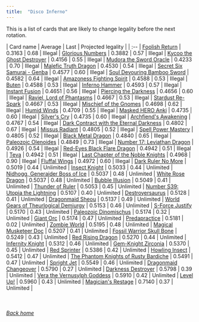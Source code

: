 ```yaml
---
title:  "Disco Inferno"
---
```


This is a list of cards that are likely to change legality before the next rotation.

| Card name | Average | Last | Projected legality |
| :-- |
[Foolish Return](https://db.ygoprodeck.com/card/?search=Foolish%20Return) | 0.3163 | 0.68 | Illegal |
[Glorious Numbers](https://db.ygoprodeck.com/card/?search=Glorious%20Numbers) | 0.3882 | 0.57 | Illegal |
[Kycoo the Ghost Destroyer](https://db.ygoprodeck.com/card/?search=Kycoo%20the%20Ghost%20Destroyer) | 0.4156 | 0.55 | Illegal |
[Mudora the Sword Oracle](https://db.ygoprodeck.com/card/?search=Mudora%20the%20Sword%20Oracle) | 0.4233 | 0.70 | Illegal |
[Malefic Truth Dragon](https://db.ygoprodeck.com/card/?search=Malefic%20Truth%20Dragon) | 0.4530 | 0.54 | Illegal |
[Secret Six Samurai - Genba](https://db.ygoprodeck.com/card/?search=Secret%20Six%20Samurai%20-%20Genba) | 0.4577 | 0.60 | Illegal |
[Soul Devouring Bamboo Sword](https://db.ygoprodeck.com/card/?search=Soul%20Devouring%20Bamboo%20Sword) | 0.4582 | 0.64 | Illegal |
[Amazoness Fighting Spirit](https://db.ygoprodeck.com/card/?search=Amazoness%20Fighting%20Spirit) | 0.4588 | 0.53 | Illegal |
[Buten](https://db.ygoprodeck.com/card/?search=Buten) | 0.4588 | 0.53 | Illegal |
[Inferno Hammer](https://db.ygoprodeck.com/card/?search=Inferno%20Hammer) | 0.4593 | 0.57 | Illegal |
[Instant Fusion](https://db.ygoprodeck.com/card/?search=Instant%20Fusion) | 0.4651 | 0.56 | Illegal |
[Piercing the Darkness](https://db.ygoprodeck.com/card/?search=Piercing%20the%20Darkness) | 0.4656 | 0.60 | Illegal |
[Raviel, Lord of Phantasms](https://db.ygoprodeck.com/card/?search=Raviel,%20Lord%20of%20Phantasms) | 0.4667 | 0.53 | Illegal |
[Stardust Re-Spark](https://db.ygoprodeck.com/card/?search=Stardust%20Re-Spark) | 0.4667 | 0.53 | Illegal |
[Mischief of the Gnomes](https://db.ygoprodeck.com/card/?search=Mischief%20of%20the%20Gnomes) | 0.4698 | 0.62 | Illegal |
[Humid Winds](https://db.ygoprodeck.com/card/?search=Humid%20Winds) | 0.4709 | 0.55 | Illegal |
[Masked HERO Anki](https://db.ygoprodeck.com/card/?search=Masked%20HERO%20Anki) | 0.4735 | 0.60 | Illegal |
[Silver's Cry](https://db.ygoprodeck.com/card/?search=Silver's%20Cry) | 0.4735 | 0.60 | Illegal |
[Archfiend's Awakening](https://db.ygoprodeck.com/card/?search=Archfiend's%20Awakening) | 0.4767 | 0.54 | Illegal |
[Dark Contract with the Eternal Darkness](https://db.ygoprodeck.com/card/?search=Dark%20Contract%20with%20the%20Eternal%20Darkness) | 0.4802 | 0.67 | Illegal |
[Missus Radiant](https://db.ygoprodeck.com/card/?search=Missus%20Radiant) | 0.4805 | 0.52 | Illegal |
[Spell Power Mastery](https://db.ygoprodeck.com/card/?search=Spell%20Power%20Mastery) | 0.4805 | 0.52 | Illegal |
[Black Metal Dragon](https://db.ygoprodeck.com/card/?search=Black%20Metal%20Dragon) | 0.4840 | 0.65 | Illegal |
[Paleozoic Olenoides](https://db.ygoprodeck.com/card/?search=Paleozoic%20Olenoides) | 0.4849 | 0.73 | Illegal |
[Number 17: Leviathan Dragon](https://db.ygoprodeck.com/card/?search=Number%2017:%20Leviathan%20Dragon) | 0.4926 | 0.54 | Illegal |
[Red-Eyes Black Flare Dragon](https://db.ygoprodeck.com/card/?search=Red-Eyes%20Black%20Flare%20Dragon) | 0.4942 | 0.51 | Illegal |
[Teva](https://db.ygoprodeck.com/card/?search=Teva) | 0.4942 | 0.51 | Illegal |
[Last Chapter of the Noble Knights](https://db.ygoprodeck.com/card/?search=Last%20Chapter%20of%20the%20Noble%20Knights) | 0.4968 | 0.90 | Illegal |
[Fluffal Wings](https://db.ygoprodeck.com/card/?search=Fluffal%20Wings) | 0.4972 | 0.60 | Illegal |
[Dark Ruler No More](https://db.ygoprodeck.com/card/?search=Dark%20Ruler%20No%20More) | 0.5019 | 0.44 | Unlimited |
[Insect Knight](https://db.ygoprodeck.com/card/?search=Insect%20Knight) | 0.5033 | 0.44 | Unlimited |
[Nidhogg, Generaider Boss of Ice](https://db.ygoprodeck.com/card/?search=Nidhogg,%20Generaider%20Boss%20of%20Ice) | 0.5037 | 0.48 | Unlimited |
[White Rose Dragon](https://db.ygoprodeck.com/card/?search=White%20Rose%20Dragon) | 0.5037 | 0.48 | Unlimited |
[Bubble Illusion](https://db.ygoprodeck.com/card/?search=Bubble%20Illusion) | 0.5049 | 0.41 | Unlimited |
[Thunder of Ruler](https://db.ygoprodeck.com/card/?search=Thunder%20of%20Ruler) | 0.5053 | 0.45 | Unlimited |
[Number S39: Utopia the Lightning](https://db.ygoprodeck.com/card/?search=Number%20S39:%20Utopia%20the%20Lightning) | 0.5107 | 0.40 | Unlimited |
[Destroyersaurus](https://db.ygoprodeck.com/card/?search=Destroyersaurus) | 0.5128 | 0.41 | Unlimited |
[Dragonmaid Sheou](https://db.ygoprodeck.com/card/?search=Dragonmaid%20Sheou) | 0.5137 | 0.49 | Unlimited |
[World Gears of Theurlogical Demiurgy](https://db.ygoprodeck.com/card/?search=World%20Gears%20of%20Theurlogical%20Demiurgy) | 0.5153 | 0.46 | Unlimited |
[S-Force Justify](https://db.ygoprodeck.com/card/?search=S-Force%20Justify) | 0.5170 | 0.43 | Unlimited |
[Paleozoic Dinomischus](https://db.ygoprodeck.com/card/?search=Paleozoic%20Dinomischus) | 0.5174 | 0.32 | Unlimited |
[Giant Orc](https://db.ygoprodeck.com/card/?search=Giant%20Orc) | 0.5174 | 0.47 | Unlimited |
[Predapractice](https://db.ygoprodeck.com/card/?search=Predapractice) | 0.5181 | 0.02 | Unlimited |
[Zombie World](https://db.ygoprodeck.com/card/?search=Zombie%20World) | 0.5195 | 0.48 | Unlimited |
[Magical Musketeer Doc](https://db.ygoprodeck.com/card/?search=Magical%20Musketeer%20Doc) | 0.5207 | 0.41 | Unlimited |
[Fossil Warrior Skull Bone](https://db.ygoprodeck.com/card/?search=Fossil%20Warrior%20Skull%20Bone) | 0.5249 | 0.43 | Unlimited |
[Red Rising Dragon](https://db.ygoprodeck.com/card/?search=Red%20Rising%20Dragon) | 0.5270 | 0.44 | Unlimited |
[Infernity Knight](https://db.ygoprodeck.com/card/?search=Infernity%20Knight) | 0.5312 | 0.46 | Unlimited |
[Gem-Knight Zirconia](https://db.ygoprodeck.com/card/?search=Gem-Knight%20Zirconia) | 0.5370 | 0.45 | Unlimited |
[Red Sprinter](https://db.ygoprodeck.com/card/?search=Red%20Sprinter) | 0.5386 | 0.42 | Unlimited |
[Howling Insect](https://db.ygoprodeck.com/card/?search=Howling%20Insect) | 0.5412 | 0.47 | Unlimited |
[The Phantom Knights of Rusty Bardiche](https://db.ygoprodeck.com/card/?search=The%20Phantom%20Knights%20of%20Rusty%20Bardiche) | 0.5491 | 0.47 | Unlimited |
[Spright Jet](https://db.ygoprodeck.com/card/?search=Spright%20Jet) | 0.5549 | 0.46 | Unlimited |
[Dragonmaid Changeover](https://db.ygoprodeck.com/card/?search=Dragonmaid%20Changeover) | 0.5790 | 0.27 | Unlimited |
[Darkness Destroyer](https://db.ygoprodeck.com/card/?search=Darkness%20Destroyer) | 0.5798 | 0.39 | Unlimited |
[Vera the Vernusylph Goddess](https://db.ygoprodeck.com/card/?search=Vera%20the%20Vernusylph%20Goddess) | 0.5910 | 0.42 | Unlimited |
[Level Up!](https://db.ygoprodeck.com/card/?search=Level%20Up!) | 0.5960 | 0.43 | Unlimited |
[Magician's Restage](https://db.ygoprodeck.com/card/?search=Magician's%20Restage) | 0.7140 | 0.37 | Unlimited |

<br>

###### [Back home](index)